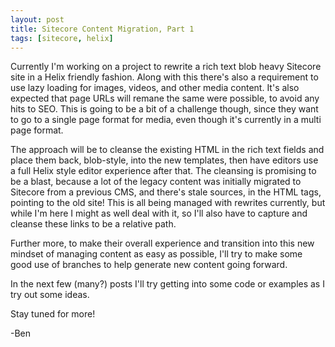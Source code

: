 ```yaml
---
layout: post
title: Sitecore Content Migration, Part 1
tags: [sitecore, helix]
---
```


Currently I'm working on a project to rewrite a rich text blob heavy Sitecore site in a Helix friendly fashion.  Along with this there's also a requirement to use lazy loading for images, videos, and other media content. It's also expected that page URLs will remane the same were possible, to avoid any hits to SEO.  This is going to be a bit of a challenge though, since they want to go to a single page format for media, even though it's currently in a multi page format.

The approach will be to cleanse the existing HTML in the rich text fields and place them back, blob-style, into the new templates, then have editors use a full Helix style editor experience after that.  The cleansing is promising to be a blast, because a lot of the legacy content was initially migrated to Sitecore from a previous CMS, and there's stale sources, in the HTML tags, pointing to the old site! This is all being managed with rewrites currently, but while I'm here I might as well deal with it, so I'll also have to capture and cleanse these links to be a relative path.

Further more, to make their overall experience and transition into this new mindset of managing content as easy as possible, I'll try to make some good use of branches to help generate new content going forward.

In the next few (many?) posts I'll try getting into some code or examples as I try out some ideas.

Stay tuned for more!

-Ben